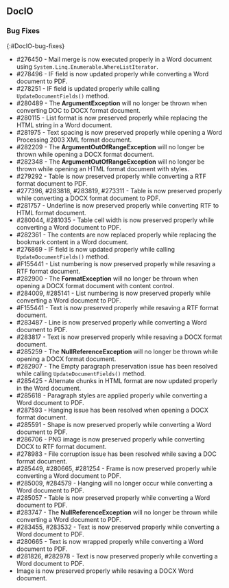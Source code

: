 ## DocIO


### Bug Fixes
{:#DocIO-bug-fixes}

* \#276450 - Mail merge is now executed properly in a Word document using `System.Linq.Enumerable.WhereListIterator`.
* \#278496 - IF field is now updated properly while converting a Word document to PDF.
* \#278251 - IF field is updated properly while calling `UpdateDocumentFields()` method.
* \#280489 - The **ArgumentException** will no longer be thrown when converting DOC to DOCX format document.
* \#280115 - List format is now preserved properly while replacing the HTML string in a Word document.
* \#281975 - Text spacing is now preserved properly while opening a Word Processing 2003 XML format document.
* \#282209 - The **ArgumentOutOfRangeException** will no longer be thrown while opening a DOCX format document.
* \#282348 - The **ArgumentOutOfRangeException** will no longer be thrown while opening an HTML format document with styles.
* \#279292 - Table is now preserved properly while converting a RTF format document to PDF.
* \#277396, \#283818, \#283819, \#273311 - Table is now preserved properly while converting a DOCX format document to PDF.
* \#281757 - Underline is now preserved properly while converting RTF to HTML format document.
* \#280044, \#281035 - Table cell width is now preserved properly while converting a Word document to PDF.
* \#282361 - The contents are now replaced properly while replacing the bookmark content in a Word document.
* \#276869 - IF field is now updated properly while calling `UpdateDocumentFields()` method.
* \#F155441 - List numbering is now preserved properly while resaving a RTF format document.
* \#282900 - The **FormatException** will no longer be thrown when opening a DOCX format document with content control.
* \#284009, \#285141 - List numbering is now preserved properly while converting a Word document to PDF.
* \#F155441 - Text is now preserved properly while resaving a RTF format document.
* \#283487 - Line is now preserved properly while converting a Word document to PDF.
* \#283817 - Text is now preserved properly while resaving a DOCX format document.
* \#285259 - The **NullReferenceException** will no longer be thrown while opening a DOCX format document.
* \#282907 - The Empty paragraph preservation issue has been resolved while calling `UpdateDocumentFields()` method.
* \#285425 - Alternate chunks in HTML format are now updated properly in the Word document.
* \#285618 - Paragraph styles are applied properly while converting a Word document to PDF.
* \#287593 - Hanging issue has been resolved when opening a DOCX format document.
* \#285591 - Shape is now preserved properly while converting a Word document to PDF.
* \#286706 - PNG image is now preserved properly while converting DOCX to RTF format document.
* \#278983 - File corruption issue has been resolved while saving a DOC format document.
* \#285449, \#280665, \#281254 - Frame is now preserved properly while converting a Word document to PDF.
* \#285009, \#284579 - Hanging will no longer occur while converting a Word document to PDF.
* \#285057 - Table is now preserved properly while converting a Word document to PDF.
* \#283747 - The **NullReferenceException** will no longer be thrown while converting a Word document to PDF.
* \#283455, \#283532 - Text is now preserved properly while converting a Word document to PDF.
* \#280665 - Text is now wrapped properly while converting a Word document to PDF.
* \#281826, \#282978 - Text is now preserved properly while converting a Word document to PDF.
* Image is now preserved properly while resaving a DOCX Word document.